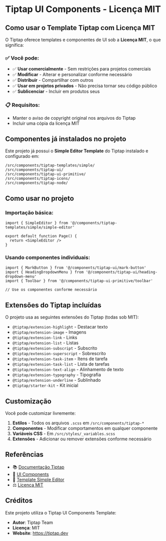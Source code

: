 # Tiptap UI Components - Licença MIT

## Como usar o Template Tiptap com Licença MIT

O Tiptap oferece templates e componentes de UI sob a **Licença MIT**, o que significa:

### ✅ Você pode:
- ✅ **Usar comercialmente** - Sem restrições para projetos comerciais
- ✅ **Modificar** - Alterar e personalizar conforme necessário
- ✅ **Distribuir** - Compartilhar com outros
- ✅ **Usar em projetos privados** - Não precisa tornar seu código público
- ✅ **Sublicenciar** - Incluir em produtos seus

### 📋 Requisitos:
- Manter o aviso de copyright original nos arquivos do Tiptap
- Incluir uma cópia da licença MIT

## Componentes já instalados no projeto

Este projeto já possui o **Simple Editor Template** do Tiptap instalado e configurado em:

```
/src/components/tiptap-templates/simple/
/src/components/tiptap-ui/
/src/components/tiptap-ui-primitive/
/src/components/tiptap-icons/
/src/components/tiptap-node/
```

## Como usar no projeto

### Importação básica:
```tsx
import { SimpleEditor } from '@/components/tiptap-templates/simple/simple-editor'

export default function Page() {
  return <SimpleEditor />
}
```

### Usando componentes individuais:
```tsx
import { MarkButton } from '@/components/tiptap-ui/mark-button'
import { HeadingDropdownMenu } from '@/components/tiptap-ui/heading-dropdown-menu'
import { Toolbar } from '@/components/tiptap-ui-primitive/toolbar'

// Use os componentes conforme necessário
```

## Extensões do Tiptap incluídas

O projeto usa as seguintes extensões do Tiptap (todas sob MIT):

- `@tiptap/extension-highlight` - Destacar texto
- `@tiptap/extension-image` - Imagens
- `@tiptap/extension-link` - Links
- `@tiptap/extension-list` - Listas
- `@tiptap/extension-subscript` - Subscrito
- `@tiptap/extension-superscript` - Sobrescrito
- `@tiptap/extension-task-item` - Itens de tarefa
- `@tiptap/extension-task-list` - Lista de tarefas
- `@tiptap/extension-text-align` - Alinhamento de texto
- `@tiptap/extension-typography` - Tipografia
- `@tiptap/extension-underline` - Sublinhado
- `@tiptap/starter-kit` - Kit inicial

## Customização

Você pode customizar livremente:

1. **Estilos** - Todos os arquivos `.scss` em `/src/components/tiptap-*`
2. **Componentes** - Modificar comportamentos em qualquer componente
3. **Variáveis CSS** - Em `/src/styles/_variables.scss`
4. **Extensões** - Adicionar ou remover extensões conforme necessário

## Referências

- 📚 [Documentação Tiptap](https://tiptap.dev/docs)
- 🎨 [UI Components](https://tiptap.dev/docs/ui-components)
- 📝 [Template Simple Editor](https://tiptap.dev/docs/ui-components/templates/simple-editor)
- ⚖️ [Licença MIT](https://opensource.org/licenses/MIT)

## Créditos

Este projeto utiliza o Tiptap UI Components Template:
- **Autor**: Tiptap Team
- **Licença**: MIT
- **Website**: https://tiptap.dev
